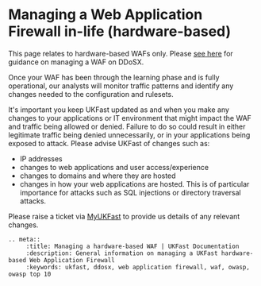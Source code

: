 # Managing a Web Application Firewall in-life (hardware-based)

This page relates to hardware-based WAFs only.  Please [see here](/security/ddos/wafsettings) for guidance on managing a WAF on DDoSX.

Once your WAF has been through the learning phase and is fully operational, our analysts will monitor traffic patterns and identify any changes needed to the configuration and rulesets.

It's important you keep UKFast updated as and when you make any changes to your applications or IT environment that might impact the WAF and traffic being allowed or denied.  Failure to do so could result in either legitimate traffic being denied unnecessarily, or in your applications being exposed to attack.  Please advise UKFast of changes such as:

  - IP addresses
  - changes to web applications and user access/experience
  - changes to domains and where they are hosted
  - changes in how your web applications are hosted. This is of particular importance for attacks such as SQL injections or directory traversal attacks.

Please raise a ticket via [MyUKFast](https://my.ukfast.co.uk) to provide us details of any relevant changes.


```eval_rst
.. meta::
     :title: Managing a hardware-based WAF | UKFast Documentation
     :description: General information on managing a UKFast hardware-based Web Application Firewall
     :keywords: ukfast, ddosx, web application firewall, waf, owasp, owasp top 10
```
